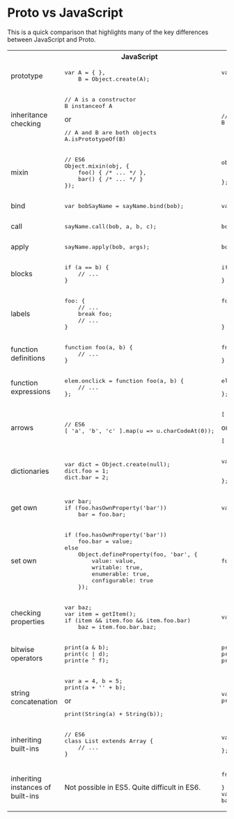 # Proto vs JavaScript

This is a quick comparison that highlights many of the key differences between JavaScript and Proto.

<table>
<tr><th></th><th>JavaScript</th><th>Proto</th></tr>

<tr>
<td>prototype</td>
<td><div class="highlight highlight-js"><pre>
var A = { },
	B = Object.create(A);
</pre></div></td>
<td><div class="highlight"><pre>
var A = { },
	B = like A;
</pre></div></td>
</tr>

<tr>
<td>inheritance checking</td>
<td><div class="highlight highlight-js"><pre>
// A is a constructor
B instanceof A
</pre></div>
or
<div class="highlight highlight-js"><pre>
// A and B are both objects
A.isPrototypeOf(B)
</pre></div>
</td>
<td><div class="highlight"><pre>
// A and B are both objects
B like A
</pre></div></td>
</tr>

<tr>
<td>mixin</td>
<td><div class="highlight highlight-js"><pre>
// ES6
Object.mixin(obj, {
	foo() { /* ... */ },
	bar() { /* ... */ } 
});
</pre></div></td>
<td><div class="highlight"><pre>
obj := {
	foo() { /* ... */ },
	bar() { /* ... */ }
};
</pre></div></td>
</tr>

<tr>
<td>bind</td>
<td><div class="highlight highlight-js"><pre>
var bobSayName = sayName.bind(bob);
</pre></div></td>
<td><div class="highlight"><pre>
var bobSayName = bob::sayName;
</pre></div></td>
</tr>

<tr>
<td>call</td>
<td><div class="highlight highlight-js"><pre>
sayName.call(bob, a, b, c);
</pre></div></td>
<td><div class="highlight"><pre>
bob::sayName(a, b, c);
</pre></div></td>
</tr>

<tr>
<td>apply</td>
<td><div class="highlight highlight-js"><pre>
sayName.apply(bob, args);
</pre></div></td>
<td><div class="highlight"><pre>
bob::sayName(...args);
</pre></div></td>
</tr>

<tr>
<td>blocks</td>
<td><div class="highlight highlight-js"><pre>
if (a == b) {
    // ...
}
</pre></div></td>
<td><div class="highlight"><pre>
if (a == b) :{
    // ...
}
</pre></div></td>
</tr>

<tr>
<td>labels</td>
<td><div class="highlight highlight-js"><pre>
foo: {
	// ...
	break foo;
	// ...
}
</pre></div></td>
<td><div class="highlight"><pre>
foo :{
	// ...
	break foo;
	// ...
}
</pre></div></td>
</tr>

<tr>
<td>function definitions</td>
<td><div class="highlight highlight-js"><pre>
function foo(a, b) {
	// ...
}
</pre></div></td>
<td><div class="highlight"><pre>
fn foo(a, b) :{
	// ...
}
</pre></div></td>
</tr>

<tr>
<td>function expressions</td>
<td><div class="highlight highlight-js"><pre>
elem.onclick = function foo(a, b) {
	// ...
};
</pre></div></td>
<td><div class="highlight"><pre>
elem.onclick = foo(a, b) :{
	// ...
};
</pre></div></td>
</tr>

<tr>
<td>arrows</td>
<td><div class="highlight highlight-js"><pre>
// ES6
[ 'a', 'b', 'c' ].map(u => u.charCodeAt(0));
</pre></div></td>
<td><div class="highlight"><pre>
[ 'a', 'b', 'c' ].map(u -> u.charCodeAt(0));
</pre></div>
or
<div class="highlight"><pre>
[ 'a', 'b', 'c' ].map(u => u.charCodeAt(0));
</pre></div></td>
</tr>

<tr>
<td>dictionaries</td>
<td><div class="highlight highlight-js"><pre>
var dict = Object.create(null);
dict.foo = 1;
dict.bar = 2;
</pre></div></td>
<td><div class="highlight"><pre>
var dict = #{
	foo: 1,
	bar: 2
};
</pre></div></td>
</tr>

<tr>
<td>get own</td>
<td><div class="highlight highlight-js"><pre>
var bar;
if (foo.hasOwnProperty('bar'))
	bar = foo.bar;
</pre></div></td>
<td><div class="highlight"><pre>
var bar = foo#bar;
</pre></div></td>
</tr>

<tr>
<td>set own</td>
<td><div class="highlight highlight-js"><pre>
if (foo.hasOwnProperty('bar'))
	foo.bar = value;
else
	Object.defineProperty(foo, 'bar', {
		value: value,
		writable: true,
		enumerable: true,
		configurable: true
	});
</pre></div></td>
<td><div class="highlight"><pre>
foo#bar = value;
</pre></div></td>
</tr>

<tr>
<td>checking properties</td>
<td><div class="highlight highlight-js"><pre>
var baz;
var item = getItem();
if (item &amp;&amp; item.foo &amp;&amp; item.foo.bar)
	baz = item.foo.bar.baz;
</pre></div></td>
<td><div class="highlight"><pre>
var baz = item.foo.bar.baz;
</pre></div></td>
</tr>

<tr>
<td>bitwise operators</td>
<td><div class="highlight highlight-js"><pre>
print(a &amp; b);
print(c | d);
print(e ^ f);
</pre></div></td>
<td><div class="highlight"><pre>
print(a and b);
print(c or d);
print(e xor f);
</pre></div></td>
</tr>

<tr>
<td>string concatenation</td>
<td><div class="highlight highlight-js"><pre>
var a = 4, b = 5;
print(a + '' + b);
</pre></div>
or
<div class="highlight highlight-js"><pre>
print(String(a) + String(b));
</pre></div></td>
<td><div class="highlight"><pre>
var a = 4, b = 5;
print(a &amp; b);
</pre></div></td>
</tr>

<tr>
<td>inheriting built-ins</td>
<td><div class="highlight highlight-js"><pre>
// ES6
class List extends Array {
	// ...
}
</pre></div></td>
<td><div class="highlight"><pre>
var List = like Array := {
	// ...
};
</pre></div></td>
</tr>

<tr>
<td>inheriting instances of built-ins</td>
<td>Not possible in ES5. Quite difficult in ES6.</td>
<td><div class="highlight"><pre>
fn foo() :{
	// ...
}
var bar = like foo;
bar(); // bar is callable
</pre></div></td>
</tr>

</table>